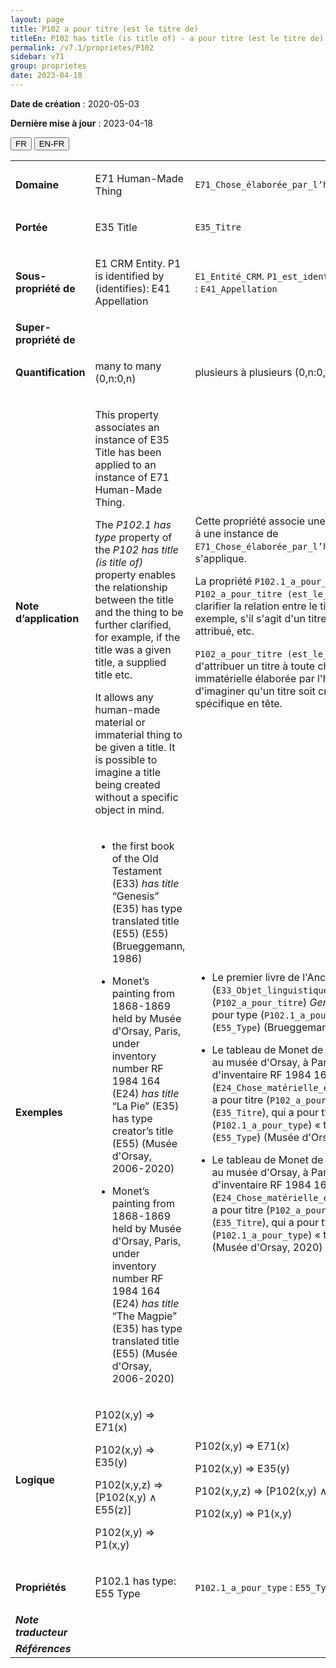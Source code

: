 ```yaml
---
layout: page
title: P102 a pour titre (est le titre de)
titleEn: P102 has title (is title of) - a pour titre (est le titre de)
permalink: /v7.1/proprietes/P102
sidebar: v71
group: proprietes
date: 2023-04-18
---
```


**Date de création** : 2020-05-03

**Dernière mise à jour** : 2023-04-18

<div class="lang-buttons">
  <button id="fr" class="activate">FR</button>
  <button id="en-fr">EN-FR</button>
</div>

<table>
<tbody>
<tr>
<td><strong>Domaine</strong></td>
<td class="en">
<p>E71 Human-Made Thing</p>
</td>
<td>
<p><code class="language-plaintext highlighter-rouge">E71_Chose_élaborée_par_l’humain</code></p>
</td>
</tr>
<tr>
<td><strong>Portée</strong></td>
<td class="en">
<p>E35 Title</p>
</td>
<td>
<p><code class="language-plaintext highlighter-rouge">E35_Titre</code></p>
</td>
</tr>
<tr>
<td><strong>Sous-propriété de</strong></td>
<td class="en">
<p>E1 CRM Entity. P1 is identified by (identifies): E41 Appellation</p>
</td>
<td>
<p><code class="language-plaintext highlighter-rouge">E1_Entité_CRM</code>. <code class="language-plaintext highlighter-rouge">P1_est_identifié_par (identifie)</code> : <code class="language-plaintext highlighter-rouge">E41_Appellation</code></p>
</td>
</tr>
<tr>
<td><strong>Super-propriété de</strong></td>
<td class="en">
</td>
<td>
</td>
</tr>
<tr>
<td><strong>Quantification</strong></td>
<td class="en">
<p>many to many (0,n:0,n)<strong></strong></p>
</td>
<td>
<p>plusieurs à plusieurs (0,n:0,n)</p>
</td>
</tr>
<tr>
<td><strong>Note d’application</strong></td>
<td class="en">
<p>This property associates an instance of E35 Title has been applied to an instance of E71 Human-Made Thing. <strong></strong></p>
<p>The <em>P102.1</em> <em>has type</em> property of the <em>P102</em> <em>has title (is title of)</em> property enables the relationship between the title and the thing to be further clarified, for example, if the title was a given title, a supplied title etc.<strong></strong></p>
<p>It allows any human-made material or immaterial thing to be given a title. It is possible to imagine a title being created without a specific object in mind.</p>
</td>
<td>
<p>Cette propriété associe une instance de <code class="language-plaintext highlighter-rouge">E35_Titre</code> à une instance de <code class="language-plaintext highlighter-rouge">E71_Chose_élaborée_par_l’humain</code> à laquelle elle s'applique.</p>
<p>La propriété <code class="language-plaintext highlighter-rouge">P102.1_a_pour_type</code> de la propriété <code class="language-plaintext highlighter-rouge">P102_a_pour_titre (est_le_titre_de)</code> permet de clarifier la relation entre le titre et la chose, par exemple, s'il s'agit d'un titre donné, d'un titre attribué, etc.</p>
<p><code class="language-plaintext highlighter-rouge">P102_a_pour_titre (est_le_titre_de)</code> permet d'attribuer un titre à toute chose matérielle ou immatérielle élaborée par l'humain. Il est possible d'imaginer qu'un titre soit créé sans un objet spécifique en tête.</p>
</td>
</tr>
<tr>
<td><strong>Exemples</strong></td>
<td class="en">
<ul>
<li><p>the first book of the Old Testament (E33) <em>has title</em> “Genesis” (E35) has type translated title (E55) (E55) (Brueggemann, 1986)<strong></strong></p>
</li>
<li><p>Monet’s painting from 1868-1869 held by Musée d'Orsay, Paris, under inventory number RF 1984 164 (E24) <em>has title</em> “La Pie” (E35) has type creator’s title (E55) (Musée d'Orsay, 2006-2020)<strong></strong></p>
</li>
<li><p>Monet’s painting from 1868-1869 held by Musée d'Orsay, Paris, under inventory number RF 1984 164 (E24) <em>has title</em> “The Magpie” (E35) has type translated title (E55) (Musée d'Orsay, 2006-2020)</p>
</li>
</ul>
</td>
<td>
<ul>
<li><p>Le premier livre de l'Ancien Testament (<code class="language-plaintext highlighter-rouge">E33_Objet_linguistique</code>) a pour titre (<code class="language-plaintext highlighter-rouge">P102_a_pour_titre</code>) <em>Genèse</em> (<code class="language-plaintext highlighter-rouge">E35_Titre</code>), qui a pour type (<code class="language-plaintext highlighter-rouge">P102.1_a_pour_type</code>) « titre traduit » (<code class="language-plaintext highlighter-rouge">E55_Type</code>) (Brueggemann, 1986)</p>
</li>
<li><p>Le tableau de Monet de 1868-1869 conservé au musée d'Orsay, à Paris, sous le numéro d'inventaire RF 1984 164 (<code class="language-plaintext highlighter-rouge">E24_Chose_matérielle_élaborée_par_l’humain</code>) a pour titre (<code class="language-plaintext highlighter-rouge">P102_a_pour_titre</code>) <em>La Pie</em> (<code class="language-plaintext highlighter-rouge">E35_Titre</code>), qui a pour type (<code class="language-plaintext highlighter-rouge">P102.1_a_pour_type</code>) « titre du créateur » (<code class="language-plaintext highlighter-rouge">E55_Type</code>) (Musée d'Orsay, 2020)</p>
</li>
<li><p>Le tableau de Monet de 1868-1869 conservé au musée d'Orsay, à Paris, sous le numéro d'inventaire RF 1984 164 (<code class="language-plaintext highlighter-rouge">E24_Chose_matérielle_élaborée_par_l’humain</code>) a pour titre (<code class="language-plaintext highlighter-rouge">P102_a_pour_titre</code>) <em>The Magpie </em>(<code class="language-plaintext highlighter-rouge">E35_Titre</code>), qui a pour type (<code class="language-plaintext highlighter-rouge">P102.1_a_pour_type</code>) « titre traduit » (<code class="language-plaintext highlighter-rouge">E55_Type</code>) (Musée d'Orsay, 2020)</p>
</li>
</ul>
</td>
</tr>
<tr>
<td><strong>Logique</strong></td>
<td class="en">
<p>P102(x,y) ⇒ E71(x)</p>
<p>P102(x,y) ⇒ E35(y) </p>
<p>P102(x,y,z) ⇒ [P102(x,y) ∧ E55(z)]</p>
<p>P102(x,y) ⇒ P1(x,y)</p>
</td>
<td>
<p>P102(x,y) ⇒ E71(x)</p>
<p>P102(x,y) ⇒ E35(y) </p>
<p>P102(x,y,z) ⇒ [P102(x,y) ∧ E55(z)]</p>
<p>P102(x,y) ⇒ P1(x,y)</p>
</td>
</tr>
<tr>
<td><strong>Propriétés</strong></td>
<td class="en">
<p>P102.1 has type: E55 Type</p>
</td>
<td>
<p><code class="language-plaintext highlighter-rouge">P102.1_a_pour_type</code> : <code class="language-plaintext highlighter-rouge">E55_Type</code></p>
</td>
</tr>
<tr>
<td><strong><em>Note traducteur</em></strong></td>
<td colspan="2">
</td>
</tr>
<tr>
<td><strong><em>Références</em></strong></td>
<td colspan="2">
<p><em></em></p>
</td>
</tr>
</tbody>
</table>

				